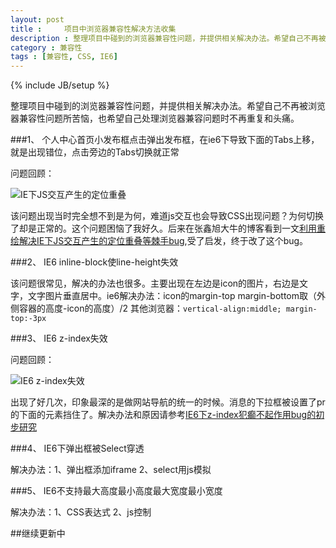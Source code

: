 ```yaml
---
layout: post
title : 	项目中浏览器兼容性解决方法收集
description : 整理项目中碰到的浏览器兼容性问题，并提供相关解决办法。希望自己不再被浏览器兼容性问题所苦恼，也希望自己处理浏览器兼容问题时不再重复和头痛...
category : 兼容性
tags : [兼容性, CSS, IE6]
---
```

{% include JB/setup %}

整理项目中碰到的浏览器兼容性问题，并提供相关解决办法。希望自己不再被浏览器兼容性问题所苦恼，也希望自己处理浏览器兼容问题时不再重复和头痛。

###1、 个人中心首页小发布框点击弹出发布框，在ie6下导致下面的Tabs上移，就是出现错位，点击旁边的Tabs切换就正常

问题回顾：

![IE下JS交互产生的定位重叠](http://huixisheng.github.com/images/article/ie6-jsclick-bug.jpg)

该问题出现当时完全想不到是为何，难道js交互也会导致CSS出现问题？为何切换了却是正常的。这个问题困恼了我好久。后来在张鑫旭大牛的博客看到一文[利用重绘解决IE下JS交互产生的定位重叠等棘手bug](http://www.zhangxinxu.com/wordpress/2013/01/js-paint-ie6-relative-ie8-inline-block-bug-fix/),受了启发，终于改了这个bug。

###2、 IE6 inline-block使line-height失效

该问题很常见，解决的办法也很多。主要出现在左边是icon的图片，右边是文字，文字图片垂直居中。ie6解决办法：icon的margin-top  margin-bottom取（外侧容器的高度-icon的高度）/2  其他浏览器：`vertical-align:middle; margin-top:-3px` 


###3、 IE6 z-index失效

问题回顾：

![IE6 z-index失效](http://huixisheng.github.com/images/article/ie67-z-index-disable.png)

出现了好几次，印象最深的是做网站导航的统一的时候。消息的下拉框被设置了pr的下面的元素挡住了。解决办法和原因请参考[IE6下z-index犯癫不起作用bug的初步研究](http://www.zhangxinxu.com/wordpress/2009/12/ie6%E4%B8%8Bz-index%E7%8A%AF%E7%99%AB%E4%B8%8D%E8%B5%B7%E4%BD%9C%E7%94%A8bug%E7%9A%84%E5%88%9D%E6%AD%A5%E7%A0%94%E7%A9%B6/)

###4、 IE6下弹出框被Select穿透

解决办法：1、弹出框添加iframe 2、select用js模拟

###5、 IE6不支持最大高度最小高度最大宽度最小宽度

解决办法：1、CSS表达式 2、js控制

##继续更新中
